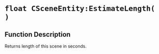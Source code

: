# `float CSceneEntity:EstimateLength( )`
## Function Description
Returns length of this scene in seconds.
